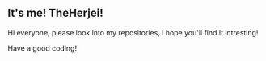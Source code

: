 ## It's me! TheHerjei!

Hi everyone,
please look into my repositories, i hope you'll find it intresting!

Have a good coding!